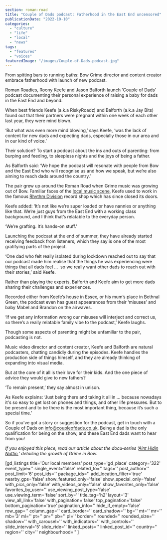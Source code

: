 ```yaml
---
section: roman-road
title: "Couple of Dads podcast: Fatherhood in the East End uncensored"
publicationDate: "2022-10-10"
categories: 
  - "culture"
  - "life"
  - "local"
  - "news"
tags: 
  - "features"
  - "voices"
featuredImage: "/images/Couple-of-Dads-podcast.jpg"
---
```


From spitting bars to running baths: Bow Grime director and content creator embrace fatherhood with launch of new podcast.

Roman Roadies, Roony Keefe and Jason Balforth launch ‘Couple of Dads’ podcast documenting their personal experience of raising a baby for dads in the East End and beyond. 

When best friends Keefe (a.k.a RiskyRoadz) and Balforth (a.k.a Jay Bits) found out that their partners were pregnant within one week of each other last year, they were mind blown. 

‘But what was even more mind blowing,’ says Keefe, ‘was the lack of content for new dads and expecting dads, especially those in our area and in our kind of voice.’ 

Their solution? To start a podcast about the ins and outs of parenting: from burping and feeding, to sleepless nights and the joys of being a father. 

As Balforth said: ‘We hope the podcast will resonate with people from Bow and the East End who will recognise us and how we speak, but we’re also aiming to reach dads around the country.’ 

The pair grew up around the Roman Road when Grime music was growing out of Bow. Familiar faces of the [local music scene](https://romanroadlondon.com/jack-gipson-jay-bits-bobs-podcast-grime-bow-e3/), Keefe used to work in the famous [Rhythm Division](https://romanroadlondon.com/rhythm-division-grime-record-shop-bow/) record shop which has since closed its doors. 

Keefe added: ‘It’s not like we’re super loaded or have nannies or anything like that. We’re just guys from the East End with a working class background, and I think that’s relatable to the everyday person.

‘We’re grafting. It’s hands-on stuff.’ 

Launching the podcast at the end of summer, they have already started receiving feedback from listeners, which they say is one of the most gratifying parts of the project. 

‘One dad who felt really isolated during lockdown reached out to say that our podcast made him realise that the things he was experiencing were things that all dads feel …  so we really want other dads to reach out with their stories,’ said Keefe.

Rather than playing the experts, Balforth and Keefe aim to get more dads sharing their challenges and experiences. 

Recorded either from Keefe’s house in Essex, or his mum’s place in Bethnal Green, the podcast even has guest appearances from their ‘misuses’ and baby Mabel and Brandon on the airwaves. 

‘If we get any information wrong our misuses will interject and correct us, so there’s a really relatable family vibe to the podcast,’ Keefe laughs. 

Though some aspects of parenting might be unfamiliar to the pair, podcasting is not.

Music video director and content creator, Keefe and Balforth are natural podcasters, chatting candidly during the episodes. Keefe handles the production side of things himself, and they are already thinking of expanding into visual media. 

But at the core of it all is their love for their kids. And the one piece of advice they would give to new fathers? 

‘To remain present,’ they say almost in unison.

As Keefe explains: ‘Just being there and taking it all in … because nowadays it's so easy to get lost on phones and things, and other life pressures. But to be present and to be there is the most important thing, because it’s such a special time.’ 

So if you’ve got a story or suggestion for the podcast, get in touch with a Couple of Dads on [info@coupleofdads.co.uk](mailto:info@coupleofdads.co.uk). Being a dad is the only qualification for being on the show, and these East End dads want to hear from you! 

_If you enjoyed this piece, read our article about the docu-series ‘_[_Aint Hidin Nuttin_](https://romanroadlondon.com/aint-hidin-nuttin-bow-grime-documentary/)_,’ detailing the growth of Grime in Bow._  

\[gd\_listings title='Our local members' post\_type='gd\_place' category='322' event\_type='' single\_event='false' related\_to='' tags='' post\_author='' post\_limit='6' post\_ids='' package\_ids='' add\_location\_filter='true' nearby\_gps='false' show\_featured\_only='false' show\_special\_only='false' with\_pics\_only='false' with\_videos\_only='false' show\_favorites\_only='false' favorites\_by\_user='' use\_viewing\_post\_type='false' use\_viewing\_term='false' sort\_by='' title\_tag='h2' layout='3' view\_all\_link='false' with\_pagination='false' top\_pagination='false' bottom\_pagination='true' pagination\_info='' hide\_if\_empty='false' row\_gap='' column\_gap='' card\_border='' card\_shadow='' bg='' mt='' mr='' mb='3' ml='' pt='' pr='' pb='' pl='' border='' rounded='' rounded\_size='' shadow='' with\_carousel='' with\_indicators='' with\_controls='' slide\_interval='5' slide\_ride='' linked\_posts='' linked\_post\_id='' country='' region='' city='' neighbourhood='' \]
